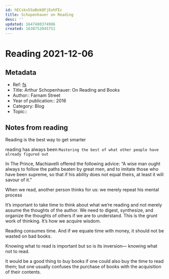 ```yaml
---
id: hECskx5SoBokQFjEohFEc
title: Schopenhauer on Reading
desc: ''
updated: 1647480374986
created: 1638752045751
---
```

# Reading 2021-12-06

## Metadata

- Ref: [fs](https://fs.blog/schopenhauer-on-reading/)
- Title: Arthur Schopenhauer: On Reading and Books
- Author:: Farnam Street
- Year of publication:: 2016
- Category: Blog
- Topic:: 

## Notes from reading

Reading is the best way to get smarter

reading has always been `Mastering the best of what other people have already figured out`

In The Prince, Machiavelli offered the following advice:  “A wise man ought always to follow the paths beaten by great men, and to imitate those who have been supreme, so that if his ability does not equal theirs, at least it will savour of it.”

When we read, another person thinks for us: we merely repeat his mental process

It’s important to take time to think about what we’re reading and not merely assume the thoughts of the author. We need to digest, synthesize, and organize the thoughts of others if we are to understand. This is the grunt work of thinking. It’s how we acquire wisdom.

Reading consumes time. And if we equate time with money, it should not be wasted on bad books.

Knowing what to read is important but so is its inversion— knowing what not to read.

It would be a good thing to buy books if one could also buy the time to read them; but one usually confuses the purchase of books with the acquisition of their contents.

